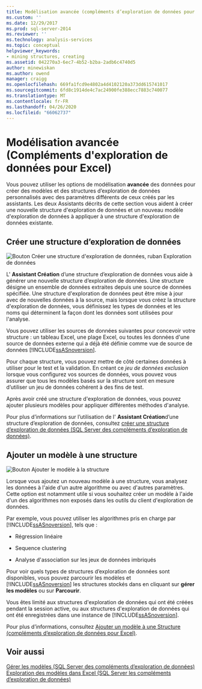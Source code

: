 ```yaml
---
title: Modélisation avancée (compléments d’exploration de données pour Excel) | Microsoft Docs
ms.custom: ''
ms.date: 12/29/2017
ms.prod: sql-server-2014
ms.reviewer: ''
ms.technology: analysis-services
ms.topic: conceptual
helpviewer_keywords:
- mining structures, creating
ms.assetid: 042270a3-6ec7-4b52-b2ba-2adb6c4740d5
author: minewiskan
ms.author: owend
manager: craigg
ms.openlocfilehash: 669fa1fcd9e4802a4d4102120a373dd615741017
ms.sourcegitcommit: 6fd8c1914de4c7ac24900fe388ecc7883c740077
ms.translationtype: MT
ms.contentlocale: fr-FR
ms.lasthandoff: 04/26/2020
ms.locfileid: "66062737"
---
```

# <a name="advanced-modeling-data-mining-add-ins-for-excel"></a>Modélisation avancée (Compléments d'exploration de données pour Excel)
  Vous pouvez utiliser les options de modélisation **avancée** des données pour créer des modèles et des structures d’exploration de données personnalisés avec des paramètres différents de ceux créés par les assistants. Les deux Assistants décrits de cette section vous aident à créer une nouvelle structure d'exploration de données et un nouveau modèle d'exploration de données à appliquer à une structure d'exploration de données existante.  
  
## <a name="create-mining-structure"></a>Créer une structure d’exploration de données  
 ![Bouton Créer une structure d'exploration de données, ruban Exploration de données](media/dmc-createstruct.gif "Bouton Créer une structure d'exploration de données, ruban Exploration de données")  
  
 L' **Assistant Création** d’une structure d’exploration de données vous aide à générer une nouvelle structure d’exploration de données. Une structure désigne un ensemble de données extraites depuis une source de données spécifiée.  Une structure d'exploration de données peut être mise à jour avec de nouvelles données à la source, mais lorsque vous créez la structure d'exploration de données, vous définissez les types de données et les noms qui déterminent la façon dont les données sont utilisées pour l'analyse.  
  
 Vous pouvez utiliser les sources de données suivantes pour concevoir votre structure : un tableau Excel, une plage Excel, ou toutes les données d'une source de données externe qui a déjà été définie comme vue de source de données [!INCLUDE[ssASnoversion](../includes/ssasnoversion-md.md)].  
  
 Pour chaque structure, vous pouvez mettre de côté certaines données à utiliser pour le test et la validation. En créant ce *jeu de données exclusion* lorsque vous configurez vos sources de données, vous pouvez vous assurer que tous les modèles basés sur la structure sont en mesure d’utiliser un jeu de données cohérent à des fins de test.  
  
 Après avoir créé une structure d'exploration de données, vous pouvez ajouter plusieurs modèles pour appliquer différentes méthodes d'analyse.  
  
 Pour plus d’informations sur l’utilisation de l' **Assistant Création**d’une structure d’exploration de données, consultez [créer une structure d’exploration de données &#40;SQL Server des compléments d’exploration de données&#41;](create-mining-structure-sql-server-data-mining-add-ins.md).  
  
## <a name="add-model-to-structure"></a>Ajouter un modèle à une structure  
 ![Bouton Ajouter le modèle à la structure](media/dmc-addmodel.gif "Bouton Ajouter le modèle à la structure")  
  
 Lorsque vous ajoutez un nouveau modèle à une structure, vous analysez les données à l'aide d'un autre algorithme ou avec d'autres paramètres. Cette option est notamment utile si vous souhaitez créer un modèle à l'aide d'un des algorithmes non exposés dans les outils du client d'exploration de données.  
  
 Par exemple, vous pouvez utiliser les algorithmes pris en charge par [!INCLUDE[ssASnoversion](../includes/ssasnoversion-md.md)], tels que :  
  
-   Régression linéaire  
  
-   Sequence clustering  
  
-   Analyse d'association sur les jeux de données imbriqués  
  
 Pour voir quels types de structures d’exploration de données sont disponibles, vous pouvez parcourir les modèles et [!INCLUDE[ssASnoversion](../includes/ssasnoversion-md.md)] les structures stockés dans en cliquant sur **gérer les modèles** ou sur **Parcourir**.  
  
 Vous êtes limité aux structures d'exploration de données qui ont été créées pendant la session active, ou aux structures d'exploration de données qui ont été enregistrées dans une instance de [!INCLUDE[ssASnoversion](../includes/ssasnoversion-md.md)].  
  
 Pour plus d’informations, consultez [Ajouter un modèle à une Structure &#40;compléments d’exploration de données pour Excel&#41;](add-model-to-structure-data-mining-add-ins-for-excel.md).  
  
## <a name="see-also"></a>Voir aussi  
 [Gérer les modèles &#40;SQL Server des compléments d’exploration de données&#41;](manage-models-sql-server-data-mining-add-ins.md)   
 [Exploration des modèles dans Excel &#40;SQL Server les compléments d’exploration de données&#41;](browsing-models-in-excel-sql-server-data-mining-add-ins.md)  
  
  
